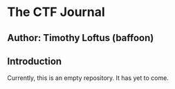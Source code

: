 # The CTF Journal

## Author: Timothy Loftus (baffoon)

## Introduction

Currently, this is an empty repository. It has yet to come.
